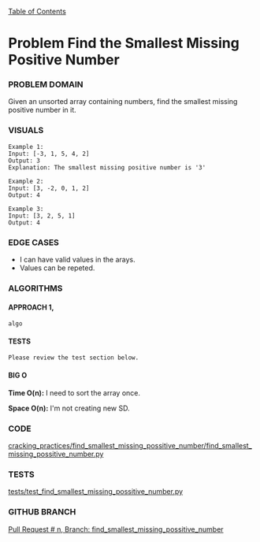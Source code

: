 [Table of Contents](../../README.md)

# Problem Find the Smallest Missing Positive Number

<!-- [Whiteboard approach](find_smallest_missing_possitive_number) -->

### PROBLEM DOMAIN
Given an unsorted array containing numbers, find the smallest missing positive number in it.

### VISUALS

```
Example 1:
Input: [-3, 1, 5, 4, 2]
Output: 3
Explanation: The smallest missing positive number is '3'

Example 2:
Input: [3, -2, 0, 1, 2]
Output: 4

Example 3:
Input: [3, 2, 5, 1]
Output: 4
```

### EDGE CASES

- I can have valid values in the arays.
- Values can be repeted.

### ALGORITHMS

#### APPROACH 1,

```
algo

```

#### TESTS

```
Please review the test section below.
```

#### BIG O

**Time O(n):** I need to sort the array once.

**Space O(n):** I'm not creating new SD.

### CODE

[cracking_practices/find_smallest_missing_possitive_number/find_smallest_missing_possitive_number.py](find_smallest_missing_possitive_number.py)

### TESTS

[tests/test_find_smallest_missing_possitive_number.py](../../tests/test_find_smallest_missing_possitive_number.py)

### GITHUB BRANCH

[Pull Request # n, Branch: find_smallest_missing_possitive_number](https://github.com/ilealm/cracking-practices/pull/X)
